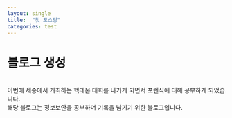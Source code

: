 ```yaml
---
layout: single
title:  "첫 포스팅"
categories: test
---
```

# 블로그 생성
<br> 이번에 세종에서 개최하는 헥테온 대회를 나가게 되면서 포렌식에 대해 공부하게 되었습니다.
<br> 해당 블로그는 정보보안을 공부하며 기록을 남기기 위한 블로그입니다.

